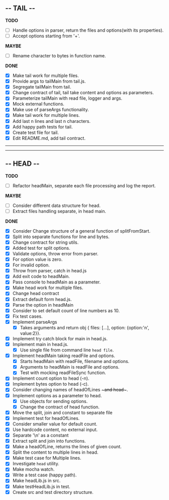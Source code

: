 ## **-- TAIL --**

**TODO**

- [ ] Handle options in parser, return the files and options(with its properties).
- [ ] Accept options starting from '+'.

**MAYBE**
- [ ] Rename character to bytes in function name.

**DONE**

- [x] Make tail work for multiple files.
- [x] Provide args to tailMain from tail.js.
- [x] Segregate tailMain from tail.
- [x] Change contract of tail, tail take content and options as parameters.
- [x] Parameterize tailMain with read file, logger and args.
 - [x] Mock external functions.
- [x] Make use of parseArgs functionality.
- [x] Make tail work for multiple lines.
- [x] Add last n lines and last n characters.
- [x] Add happy path tests for tail.
- [x] Create test file for tail.
- [x] Edit README.md, add tail contract.

***
***

## **-- HEAD --**

**TODO**

- [ ] Refactor headMain, separate each file processing and log the report.

**MAYBE**

- [ ] Consider different data structure for head.
- [ ] Extract files handling separate, in head main.

**DONE**

- [x] Consider Change structure of a general function of splitFromStart.
 - [x] Split into separate functions for line and bytes.
- [x] Change contract for string utils.
- [x] Added test for split options.
- [x] Validate options, throw error from parser.
 - [x] For option value is zero.
 - [x] For invalid option.
 - [x] Throw from parser, catch in head.js
- [x] Add exit code to headMain.
- [x] Pass console to headMain as a parameter.
- [x] Make head work for multiple files.
- [x] Change head contract
- [x] Extract default form head.js.
- [x] Parse the option in headMain 
- [x] Consider to set default count of line numbers as 10.
 - [x] Fix test cases.
- [x] Implement parseArgs
  - [x] Takes arguments and return obj { files: [...], option: {option:'n', value:2}}.
- [x] Implement try catch block for main in head.js.
- [x] Implement main in head.js.
  - [x] Use single file from command line `head file`.
- [x] Implement headMain taking readFile and options.
  - [x] Starts headMain with readFile, filename and options.
  - [x] Arguments to headMain is readFile and options.
  - [x] Test with mocking readFileSync function.
- [x] Implement count option to head (-n).
- [x] Implement bytes option to head (-c).
- [x] Consider changing names of headOfLines ~~~and head~~~.
- [x] Implement options as a parameter to head.
  - [x] Use objects for sending options.
  - [x] Change the contract of head function.
- [x] Move the split, join and constant to separate file
- [x] Implement test for headOfLines.
- [x] Consider smaller value for default count.
- [x] Use hardcode content, no external input.
- [x] Separate '\n' as a constant
- [x] Extract split and join into functions.
- [x] Make a headOfLine, returns the lines of given count.
 - [x] Split the content to multiple lines in head.
- [x] Make test case for Multiple lines.
- [x] Investigate `head` utility.
- [x] Make mocha watch.
- [x] Write a test case (happy path).
- [x] Make headLib.js in src.
- [x] Make testHeadLib.js in test.
- [x] Create src and test directory structure.
